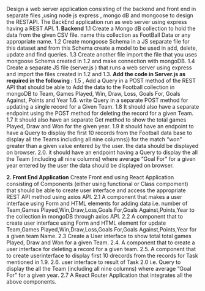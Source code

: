 Design a web server application consisting of the backend and front end in separate files ,using node js express , mongo dB and mongoose to design the RESTAPI.
The BackEnd application run as web server using express having a REST API.
<strong>1. Backend</strong> 
1.1 Create a Mongo dB collection to hold the data from the given CSV file. name this collection as FootBall Data or any appropriate name.
1.2 Create mongoose Schema in a JS separate file for this dataset and from this Schema create a model to be used in add, delete, update and find queries.
1.3 Create another file import the file that you uses mongoose Schema created in 1.2 and make connection with mongoDB.
1.4 Create a separate JS file (server.js ) that runs a web server using express and import the files created in 1.2 and 1.3.
<strong>Add the code in Server.js as required in the following :</strong>
1.5 , Add a Query in a POST method of the REST API that should be able to Add the data to the Football collection in mongoDB to
Team, Games Played, Win, Draw, Loss, Goals For, Goals Against, Points and Year
1.6. write Query in a separate POST method for updating a single record for a Given Team.
1.8 It should also have a separate endpoint using the POST method for deleting the record for a given Team.
1.7 It should also have an separate Get method to show the total games Played, Draw and Won for the given year.
1.9 it should have an endpoint to have a Query to display the first 10 records from the Football data base to display all the Teams including all nine columns)) for the match “won” greater than a given value entered by the user. the data should be displayed on
browser.
2.0. it should have an endpoint having a Query to display the all the Team (including all nine columns) where average “Goal For” for a given year entered by the user the data should be displayed on browser. 

<strong>2. Front End Application</strong>
Create Front end using React Application consisting of Components (either using functional or Class compoment) that should be able to create user interface and access the appropriate REST API method using axios API.
2.1 A component that makes a user interface using Form and HTML elements for adding data i.e. number of Team,Games Played,Win,Draw,Loss,Goals For,Goals Against,Points,Year to the collection in mongoDB through axios API.
2.2 A component that to create user interface using Form and HTML element for update Team,Games Played,Win,Draw,Loss,Goals For,Goals Against,Points,Year for a given team Name.
2.3 Create a User interface to show total total games Played, Draw and Won for a given Team.
2.4. A component that to create a user interface for deleting a record for a given team.
2.5. A component that to create userinterface to display first 10 drecords from the records for Task mentioned in 1.9.
2.6. user interface to result of Task 2.0 i.e. Query to display the all the Team (including all nine columns) where average “Goal For” for a given year.
2.7 A React Router Application that integrates all the above components. 
